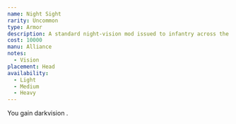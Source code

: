 ```yaml
---
name: Night Sight
rarity: Uncommon
type: Armor
description: A standard night-vision mod issued to infantry across the galaxy.
cost: 10000
manu: Alliance
notes:
  - Vision
placement: Head
availability:
  - Light
  - Medium
  - Heavy
---
```

You gain darkvision <me-distance length="90" />.
